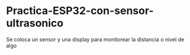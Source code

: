 # Practica-ESP32-con-sensor-ultrasonico
Se coloca un sensor y una display para monitorear la distancia o nivel de algo
